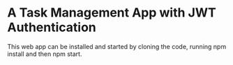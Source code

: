 # A Task Management App with JWT Authentication

This web app can be installed and started by cloning the code, running npm install and then npm start. 
